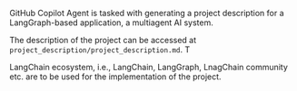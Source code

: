 GitHub Copilot Agent is tasked with generating a project description for a LangGraph-based application, a multiagent AI system.

The description of the project can be accessed at `project_description/project_description.md`. T

LangChain ecosystem, i.e., LangChain, LangGraph, LnagChain community etc. are to be used for the implementation of the project.